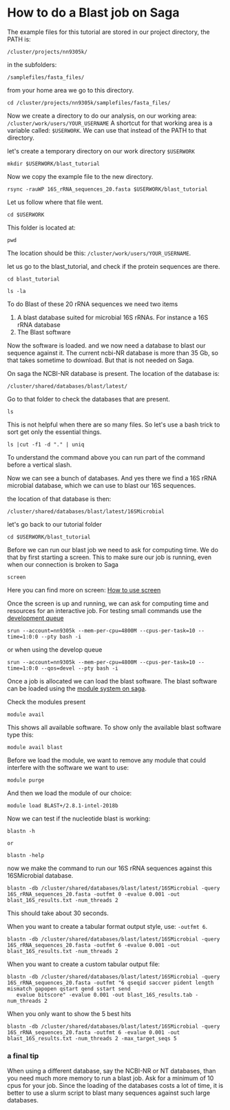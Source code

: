 # How to do a Blast job on Saga

The example files for this tutorial are stored in our project directory, the PATH is:

```
/cluster/projects/nn9305k/
```
in the subfolders:

```
/samplefiles/fasta_files/
```

from your home area we go to this directory.

```
cd /cluster/projects/nn9305k/samplefiles/fasta_files/
```

Now we create a directory to do our analysis, on our working area: `/cluster/work/users/YOUR_USERNAME`
A shortcut for that working area is a variable called: `$USERWORK`. We can use that instead of the PATH to that directory.

let's create a temporary directory on our work directory `$USERWORK`
```
mkdir $USERWORK/blast_tutorial
```

Now we copy the example file to the new directory.
```
rsync -rauWP 16S_rRNA_sequences_20.fasta $USERWORK/blast_tutorial
```

Let us follow where that file went.
```
cd $USERWORK
```

This folder is located at:
```
pwd
```
The location should be this: `/cluster/work/users/YOUR_USERNAME`.

let us go to the blast_tutorial, and check if the protein sequences are there.

```
cd blast_tutorial

ls -la
```

To do Blast of these 20 rRNA sequences we need two items
1. A blast database suited for microbial 16S rRNAs. For instance a 16S rRNA database 
2. The Blast software

Now the software is loaded. and we now need a database to blast our sequence against it.
The current ncbi-NR database is more than 35 Gb, so that takes sometime to download. But that is not needed on Saga.

On saga the NCBI-NR database is present. The location of the database is:

```
/cluster/shared/databases/blast/latest/
```
Go to that folder to check the databases that are present.
```
ls 
```
This is not helpful when there are so many files. So let's use a bash trick to sort get only the essential things. 

```
ls |cut -f1 -d "." | uniq 
```
To understand the command above you can run part of the command before a vertical slash.

Now we can see a bunch of databases. And yes there we find a 16S rRNA microbial database, which we can use to blast our 16S sequences.

the location of that database is then:


```
/cluster/shared/databases/blast/latest/16SMicrobial
```

let's go back to our tutorial folder

```
cd $USERWORK/blast_tutorial
```

Before we can run our blast job we need to ask for computing time. We do that by first starting a screen.
This to make sure our job is running, even when our connection is broken to Saga
``` 
screen
``` 
Here you can find more on screen: [How to use screen](https://linuxize.com/post/how-to-use-linux-screen/)

Once the screen is up and running, we can ask for computing time and resources for an interactive job. 
For testing small commands use the [development queue](https://documentation.sigma2.no/jobs/job_scripts/saga_job_scripts.html)

```
srun --account=nn9305k --mem-per-cpu=4800M --cpus-per-task=10 --time=1:0:0 --pty bash -i
```
or when using the develop queue

```
srun --account=nn9305k --mem-per-cpu=4800M --cpus-per-task=10 --time=1:0:0 --qos=devel --pty bash -i
```
Once a job is allocated we can load the blast software. The blast software can be loaded using the [module system on saga](https://documentation.sigma2.no/software/installed_software.html).

Check the modules present
```
module avail
```
This shows all available software. To show only the available blast software type this:

```
module avail blast
```

Before we load the module, we want to remove any module that could interfere with the software we want to use:

```
module purge
```
And then we load the module of our choice:

```
module load BLAST+/2.8.1-intel-2018b
```

Now we can test if the nucleotide blast is working:

```
blastn -h

or

blastn -help
```

now we make the command to run our 16S rRNA sequences against this 16SMicrobial database.

```
blastn -db /cluster/shared/databases/blast/latest/16SMicrobial -query 16S_rRNA_sequences_20.fasta -outfmt 0 -evalue 0.001 -out blast_16S_results.txt -num_threads 2

```
This should take about 30 seconds.

When you want to create a tabular format output style, use: `-outfmt 6`.
```
blastn -db /cluster/shared/databases/blast/latest/16SMicrobial -query 16S_rRNA_sequences_20.fasta -outfmt 6 -evalue 0.001 -out blast_16S_results.txt -num_threads 2
```

When you want to create a custom tabular output file:

```
blastn -db /cluster/shared/databases/blast/latest/16SMicrobial -query 16S_rRNA_sequences_20.fasta -outfmt "6 qseqid saccver pident length mismatch gapopen qstart qend sstart send
   evalue bitscore" -evalue 0.001 -out blast_16S_results.tab -num_threads 2
```

When you only want to show the 5 best hits
```
blastn -db /cluster/shared/databases/blast/latest/16SMicrobial -query 16S_rRNA_sequences_20.fasta -outfmt 6 -evalue 0.001 -out blast_16S_results.txt -num_threads 2 -max_target_seqs 5
```



### a final tip

When using a different database, say the NCBI-NR or NT databases, than you need much more memory to run a blast job. Ask for a minimum of 10 cpus for your job.
Since the loading of the databases costs a lot of time, it is better to use a slurm script to blast many sequences against such large databases.




